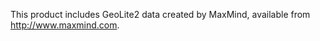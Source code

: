 <!--
SPDX-FileCopyrightText: 2015 National CyberSecurity Center

SPDX-License-Identifier: AGPL-3.0-or-later
-->

This product includes GeoLite2 data created by MaxMind, available from
<a href="http://www.maxmind.com">http://www.maxmind.com</a>.

